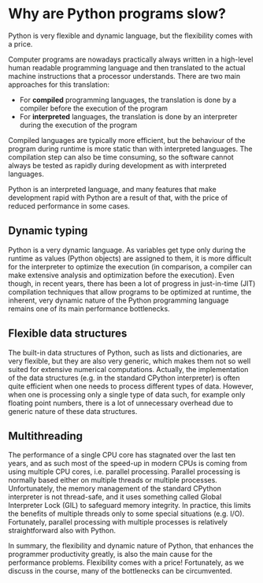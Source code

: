 <!-- Title: Why are Python programs slow? -->

<!-- Short description:

Why are Python programs sometimes slower than programs written in another
language? In this article Dr. Jussi Enkovaara discusses the main causes.

-->

# Why are Python programs slow?

Python is very flexible and dynamic language, but the flexibility comes with
a price.

Computer programs are nowadays practically always written in a high-level
human readable programming language and then translated to the actual machine
instructions that a processor understands. There are two main approaches for
this translation:

 - For **compiled** programming languages, the translation is done by
   a compiler before the execution of the program
 - For **interpreted** languages, the translation is done by an interpreter
   during the execution of the program

Compiled languages are typically more efficient, but the behaviour of
the program during runtime is more static than with interpreted languages.
The compilation step can also be time consuming, so the software cannot
always be tested as rapidly during development as with interpreted
languages.

Python is an interpreted language, and many features that make development
rapid with Python are a result of that, with the price of reduced performance
in some cases.

## Dynamic typing

Python is a very dynamic language. As variables get type only during the
runtime as values (Python objects) are assigned to them, it is more difficult
for the interpreter to optimize the execution (in comparison, a compiler can
make extensive analysis and optimization before the execution). Even though,
in recent years, there has been a lot of progress in just-in-time (JIT)
compilation techniques that allow programs to be optimized at runtime, the
inherent, very dynamic nature of the Python programming language remains one
of its main performance bottlenecks.

## Flexible data structures

The built-in data structures of Python, such as lists and dictionaries,
are very flexible, but they are also very generic, which makes them not so
well suited for extensive numerical computations. Actually, the implementation
of the data structures (e.g. in the standard CPython interpreter) is often
quite efficient when one needs to process different types of data. However,
when one is processing only a single type of data such, for example only 
floating point numbers, there is a lot of unnecessary overhead due to generic 
nature of these data structures.

## Multithreading

The performance of a single CPU core has stagnated over the last ten years,
and as such most of the speed-up in modern CPUs is coming from using multiple
CPU cores, i.e. parallel processing. Parallel processing is normally based
either on multiple threads or multiple processes. Unfortunately, the memory
management of the standard CPython interpreter is not thread-safe, and it uses
something called Global Interpreter Lock (GIL) to safeguard memory integrity.
In practice, this limits the benefits of multiple threads only to some
special situations (e.g. I/O). Fortunately, parallel processing with multiple
processes is relatively straightforward also with Python.

In summary, the flexibility and dynamic nature of Python, that enhances
the programmer productivity greatly, is also the main cause for the
performance problems. Flexibility comes with a price! Fortunately, as we
discuss in the course, many of the bottlenecks can be circumvented.
